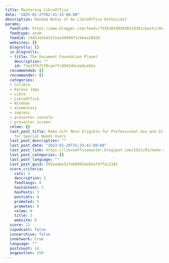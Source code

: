 ```yaml
---
title: Mastering LibreOffice
date: "2025-01-27T02:41:15-08:00"
description: Random Notes of An LibreOffice Enthusiast
params:
  feedlink: https://www.blogger.com/feeds/7556381905930318362/posts/default
  feedtype: atom
  feedid: c9453a5bd317eaa39d09f3cbbae28924
  websites: {}
  blogrolls: []
  in_blogrolls:
  - title: The Document Foundation Planet
    description: ""
    id: 73ed3fb72f0cae7fc89d2ddcee0ceb5a
  recommended: []
  recommender: []
  categories:
  - Colibre
  - Karasa Jaga
  - Libre
  - LibreOffice
  - Windows
  - elementary
  - impress
  - presenter console
  - presenter screen
  relme: {}
  last_post_title: Make Sifr More Eligible for Professional Use and Still Relevant
    for Special Needs Users
  last_post_description: ""
  last_post_date: "2023-01-20T15:33:41-08:00"
  last_post_link: https://libreofficemaster.blogspot.com/2023/01/make-sifr-more-eligible-for.html
  last_post_categories: []
  last_post_language: ""
  last_post_guid: 592eaabe51fe66991deb5af47fac2181
  score_criteria:
    cats: 5
    description: 3
    feedlangs: 0
    hasContent: 3
    hasPosts: 3
    postcats: 0
    promoted: 5
    promotes: 0
    relme: 0
    title: 3
    website: 0
  score: 22
  ispodcast: false
  isnoarchive: false
  innetwork: true
  language: ""
  postcount: 14
  avgpostlen: 250
---
```

